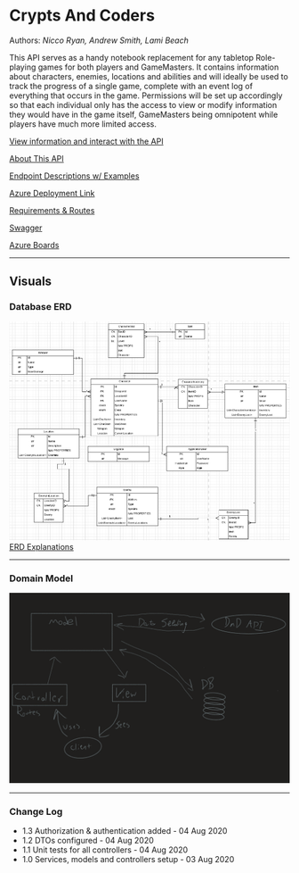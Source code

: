 # Crypts And Coders
Authors: *Nicco Ryan, Andrew Smith, Lami Beach*

This API serves as a handy notebook replacement for any tabletop Role-playing games for both players and GameMasters. It contains information about characters, enemies, locations and abilities and will ideally be used to track the progress of a single game, complete with an event log of everything that occurs in the game. Permissions will be set up accordingly so that each individual only has the access to view or modify information they would have in the game itself, GameMasters being omnipotent while players have much more limited access.

[View information and interact with the API](https://table-top-rpg.azurewebsites.net)

[About This API](requirements.md)

[Endpoint Descriptions w/ Examples](endpoints.md)

[Azure Deployment Link](https://table-top-rpg.azurewebsites.net/)

[Requirements & Routes](requirements.md)

[Swagger](https://table-top-rpg.azurewebsites.net/swagger)

[Azure Boards](https://dev.azure.com/CryptsAndCoders/CryptsAndCoders)

---

## Visuals

### Database ERD
![Database ERD](assets/DatabaseERD.png)
[ERD Explanations](https://docs.google.com/document/d/18l6eFtC1B1aWomSokPo2aEY6dHkXdq_5J7Jy7JMoAOw/edit?usp=sharing)

---

### Domain Model
![Domain Model](assets/DomainModel.png)

---

### Change Log

- 1.3 Authorization & authentication added - 04 Aug 2020
- 1.2 DTOs configured - 04 Aug 2020
- 1.1 Unit tests for all controllers - 04 Aug 2020
- 1.0 Services, models and controllers setup - 03 Aug 2020


